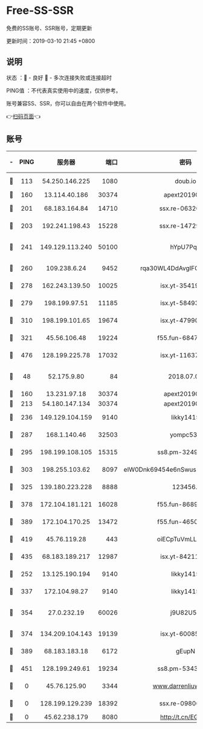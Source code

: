 # Free-SS-SSR

免费的SS账号、SSR账号，定期更新

更新时间：2019-03-10 21:45 +0800

## 说明

状态     ：🙂 - 良好 🙁 - 多次连接失败或连接超时

PING值   ：不代表真实使用中的速度，仅供参考。

账号兼容SS、SSR，你可以自由在两个软件中使用。

👉[扫码页面](https://liesauer.github.io/Free-SS-SSR/)👈

## 账号

|-|PING|服务器|端口|密码|加密方式|区域|
|:----:|:----:|:-----:|-----:|:----:|:----:|:----:|
|🙂|113|54.250.146.225|1080|doub.io|aes-256-cfb|JP|
|🙂|160|13.114.40.186|30374|apext2019006|chacha20|JP|
|🙂|201|68.183.164.84|14710|ssx.re-06320738|aes-256-cfb|US|
|🙂|203|192.241.198.43|15228|ssx.re-14729949|aes-256-cfb|US|
|🙂|241|149.129.113.240|50100|hYpU7PqP|chacha20-ietf-poly1305|CN|
|🙂|260|109.238.6.24|9452|rqa30WL4DdAvgIFG6Fs3znzTa|aes-256-cfb|FR|
|🙂|278|162.243.139.50|10025|isx.yt-35419673|aes-256-cfb|US|
|🙂|279|198.199.97.51|11185|isx.yt-58493850|aes-256-cfb|US|
|🙂|310|198.199.101.65|19674|isx.yt-47990500|aes-256-cfb|US|
|🙂|321|45.56.106.48|19224|f55.fun-68474983|aes-256-cfb|US|
|🙂|476|128.199.225.78|17032|isx.yt-11637665|aes-256-cfb|SG|
|🙂|48|52.175.9.80|84|2018.07.07|chacha20-ietf-poly1305|HK|
|🙂|160|13.231.97.18|30374|apext2019006|chacha20|JP|
|🙂|213|54.180.147.134|30374|apext2019006|chacha20|KR|
|🙂|236|149.129.104.159|9140|likky1415|aes-256-cfb|HK|
|🙂|287|168.1.140.46|32503|yompc535|aes-256-cfb|AU|
|🙂|295|198.199.108.105|15315|ss8.pm-32497481|aes-256-cfb|US|
|🙂|303|198.255.103.62|8097|eIW0Dnk69454e6nSwuspv9DmS201tQ0D|aes-256-cfb|US|
|🙂|325|139.180.223.228|8888|123456..|aes-256-cfb|JP|
|🙂|378|172.104.181.121|16028|f55.fun-86890630|aes-256-cfb|SG|
|🙂|389|172.104.170.25|13472|f55.fun-46502353|aes-256-cfb|SG|
|🙂|419|45.76.119.28|443|oiECpTuVmLLxk4Ts|aes-256-cfb|AU|
|🙂|435|68.183.189.217|12987|isx.yt-84211383|aes-256-cfb|SG|
|🙁|252|13.125.190.194|9140|likky1415|aes-256-cfb|KR|
|🙁|337|172.104.98.27|9140|likky1415|aes-256-cfb|JP|
|🙁|354|27.0.232.19|60026|j9U82U53|xchacha20-ietf-poly1305|HK|
|🙁|374|134.209.104.143|19139|isx.yt-60085477|aes-256-cfb|SG|
|🙁|389|68.183.183.18|6172|gEupN|aes-256-cfb|SG|
|🙁|451|128.199.249.61|19234|ss8.pm-53433179|aes-256-cfb|SG|
|🙁|0|45.76.125.90|3344|www.darrenliuwei.com|aes-256-cfb|AU|
|🙁|0|128.199.129.239|18392|ssx.re-09806935|aes-256-cfb|SG|
|🙁|0|45.62.238.179|8080|http://t.cn/EGJIyrl|rc4-md5|CA|
